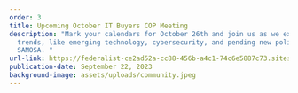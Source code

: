 ```yaml
---
order: 3
title: Upcoming October IT Buyers COP Meeting
description: "Mark your calendars for October 26th and join us as we examine
  trends, like emerging technology, cybersecurity, and pending new policies like
  SAMOSA. "
url-link: https://federalist-ce2ad52a-cc88-456b-a4c1-74c6e5887c73.sites.pages.cloud.gov/preview/gsa/itvmo/main-itvmo-redesign-up-to-date/events/#:~:text=Meeting!%20(gov%20only)%22-,Register%20Here.,-September%2022%2C%202023
publication-date: September 22, 2023
background-image: assets/uploads/community.jpeg
---
```

